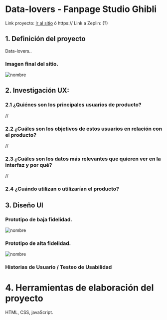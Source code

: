 # Data-lovers - Fanpage Studio Ghibli

Link proyecto: [Ir al sitio](src/index.html) ó https://
Link a Zeplin: (?)
   

## 1. Definición del proyecto

Data-lovers..

### Imagen final del sitio.

![nombre](ruta)

## 2. Investigación UX:
### 2.1 ¿Quiénes son los principales usuarios de producto?

//

### 2.2 ¿Cuáles son los objetivos de estos usuarios en relación con el producto?

//

### 2.3 ¿Cuáles son los datos más relevantes que quieren ver en la interfaz y por qué?

//

### 2.4 ¿Cuándo utilizan o utilizarían el producto?

## 3. Diseño UI
### Prototipo de baja fidelidad.

![nombre](ruta)

### Prototipo de alta fidelidad.

![nombre](ruta)

### Historias de Usuario / Testeo de Usabilidad

# 4. Herramientas de elaboración del proyecto

HTML, CSS, javaScript.